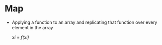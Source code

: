 # Map

* Applying a function to an array and replicating that function over every element in the array

   _xi_ = _f(xi)_